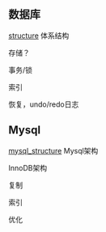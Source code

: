 ## 数据库

 [structure](db_structure.md) 体系结构

存储？

事务/锁

索引

恢复，undo/redo日志

## Mysql

[mysql_structure](mysql_structure.md) Mysql架构

InnoDB架构

复制

索引

优化

